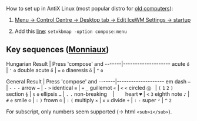 How to set up in AntiX Linux (most popular distro for [old computers](https://distrowatch.com/search.php?category=Old+Computers)):

1. [Menu -> Control Centre -> Desktop tab -> Edit IceWM Settings -> startup](https://www.reddit.com/r/linuxquestions/comments/2vaf3y/keyboard_layouts_antix_linux/)

2. Add this [line](https://wiki.archlinux.org/index.php/Xorg/Keyboard_configuration#Configuring_compose_key):
`setxkbmap -option compose:menu`

## Key sequences ([Monniaux](https://cgit.freedesktop.org/xorg/lib/libX11/plain/nls/en_US.UTF-8/Compose.pre))

Hungarian
Result | Press 'compose' and
-------|--------------------
acute `ó` | `'` `o`
double acute `ő` | `=` `o`
diaeresis `ö` | `"` `o`

General
Result | Press 'compose' and
-------|--------------------
em dash `—` | `-` `-` `-`
arrow `→` | `-` `>`
identical `≡` | `=` `_`
guillemot `«` | `<` `<`
circled `⑫ ` | `(` `1` `2` `)`
section `§` | `s` `o`
ellipsis `…` | `.` `.`
non-breaking ` ` | ` ` &nbsp;` `
heart `♥` | `<` `3`
eighth note `♪` | `#` `e`
smile `☺` | `:` `)`
frown `☹` | `:` `(`
multiply `×` | `x` `x`
divide `÷` | `:` `-`
super `²` | `^` `2`

For subscript, only numbers seem supported (→ html `<sub>i</sub>`).
